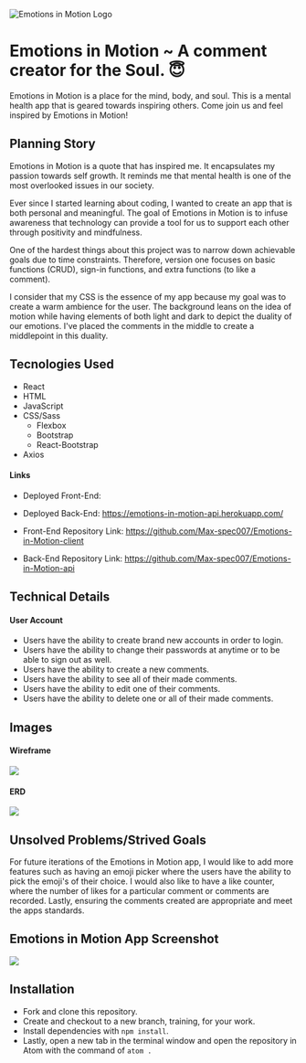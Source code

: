 ![Emotions in Motion Logo](https://imgur.com/aTjhg83)
# Emotions in Motion ~ A comment creator for the Soul. 😇
Emotions in Motion is a place for the mind, body, and soul. This is a mental
health app that is geared towards inspiring others. Come join us and feel
inspired by Emotions in Motion!
## Planning Story
Emotions in Motion is a quote that has inspired me. It encapsulates my passion
towards self growth. It reminds me that mental health is one of the most
overlooked issues in our society.

Ever since I started learning about coding, I wanted to create an app that is
both personal and meaningful. The goal of Emotions in Motion is to infuse
awareness that technology can provide a tool for us to support each other
through positivity and mindfulness.

One of the hardest things about this project was to narrow down achievable goals
due to time constraints. Therefore, version one focuses on basic functions (CRUD),
sign-in functions, and extra functions (to like a comment).

I consider that my CSS is the essence of my app because my goal was to create a
warm ambience for the user. The background leans on the idea of motion while
having elements of both light and dark to depict the duality of our emotions.
I've placed the comments in the middle to create a middlepoint in this duality.
## Tecnologies Used
- React
- HTML
- JavaScript
- CSS/Sass
   + Flexbox
   + Bootstrap
   + React-Bootstrap
- Axios
#### Links
-   Deployed Front-End:
-   Deployed Back-End: <https://emotions-in-motion-api.herokuapp.com/>

-   Front-End Repository Link: <https://github.com/Max-spec007/Emotions-in-Motion-client>
-   Back-End Repository Link: <https://github.com/Max-spec007/Emotions-in-Motion-api>
## Technical Details
#### User Account
-   Users have the ability to create brand new accounts in order to login.
-   Users have the ability to change their passwords at anytime or to be able
    to sign out as well.
-   Users have the ability to create a new comments.
-   Users have the ability to see all of their made comments.
-   Users have the ability to edit one of their comments.
-   Users have the ability to delete one or all of their made comments.
## Images
#### Wireframe
![](https://media.git.generalassemb.ly/user/30432/files/6adbf500-1837-11eb-88bd-555b85c413f1)
#### ERD
![](https://media.git.generalassemb.ly/user/30432/files/2bfa6f00-1838-11eb-8659-9db2f1e0725a)
## Unsolved Problems/Strived Goals
For future iterations of the Emotions in Motion app, I would like to add more
features such as having an emoji picker where the users have the ability to pick
the emoji's of their choice. I would also like to have a like counter, where the
number of likes for a particular comment or comments are recorded. Lastly,
ensuring the comments created are appropriate and meet the apps standards.
## Emotions in Motion App Screenshot
![](https://imgur.com/aIiWIsg)
## Installation
- Fork and clone this repository.
- Create and checkout to a new branch, training, for your work.
- Install dependencies with `npm install`.
- Lastly, open a new tab in the terminal window and open the repository in
  Atom with the command of `atom .`
